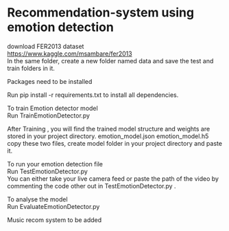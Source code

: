 # Recommendation-system using emotion detection
download FER2013 dataset
<br />https://www.kaggle.com/msambare/fer2013
<br />In the same folder, create a new folder named data and save the test and train folders in it.



Packages need to be installed


Run pip install -r requirements.txt to install all dependencies.


To train Emotion detector model
<br />Run TrainEmotionDetector.py

After Training , you will find the trained model structure and weights are stored in your project directory. emotion_model.json emotion_model.h5
<br />copy these two files, create model folder in your project directory and paste it.

To run your emotion detection file
<br />Run TestEmotionDetector.py
<br />You can either take your live camera feed or paste the path of the video by commenting the code other out in TestEmotionDetector.py .

To analyse the model
<br />Run EvaluateEmotionDetector.py

Music recom system to be added

